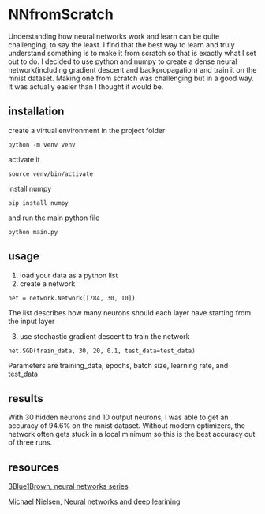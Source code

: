 # NNfromScratch

Understanding how neural networks work and learn can be quite challenging, to say the least. I find that the best way to learn and truly understand something is to make it from scratch so that is exactly what I set out to do. I decided to use python and numpy to create a dense neural network(including gradient descent and backpropagation) and train it on the mnist dataset. Making one from scratch was challenging but in a good way. It was actually easier than I thought it would be.

## installation
create a virtual environment in the project folder
```
python -m venv venv
```
activate it
```
source venv/bin/activate
```
install numpy
```
pip install numpy
```
and run the main python file
```
python main.py
```

## usage
1) load your data as a python list
2) create a network
```
net = network.Network([784, 30, 10])
```
The list describes how many neurons should each layer have starting from the input layer

3) use stochastic gradient descent to train the network

```
net.SGD(train_data, 30, 20, 0.1, test_data=test_data)
```
Parameters are training_data, epochs, batch size, learning rate, and test_data

## results

With 30 hidden neurons and 10 output neurons, I was able to get an accuracy of 94.6% on the mnist dataset. Without modern optimizers, the network often gets stuck in a local minimum so this is the best accuracy out of three runs.

## resources
[3Blue1Brown, neural networks series]( https://www.youtube.com/playlist?list=PLZHQObOWTQDNU6R1_67000Dx_ZCJB-3pi)

[Michael Nielsen, Neural networks and deep learining]( http://neuralnetworksanddeeplearning.com/index.html)
